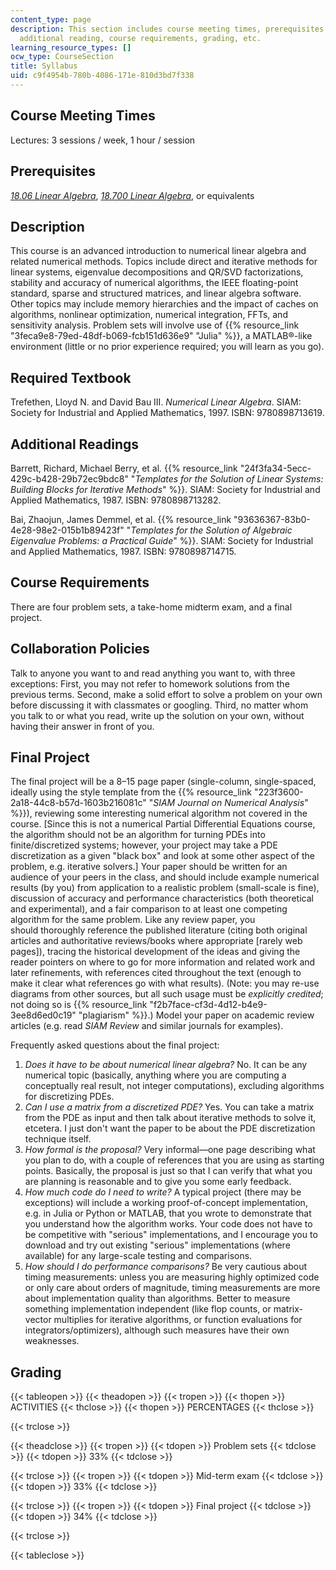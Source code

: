 ```yaml
---
content_type: page
description: This section includes course meeting times, prerequisites, required textbook,
  additional reading, course requirements, grading, etc.
learning_resource_types: []
ocw_type: CourseSection
title: Syllabus
uid: c9f4954b-780b-4086-171e-810d3bd7f338
---
```


Course Meeting Times
--------------------

Lectures: 3 sessions / week, 1 hour / session

Prerequisites
-------------

[_18.06 Linear Algebra_](/courses/18-06sc-linear-algebra-fall-2011), [_18.700 Linear Algebra_](/courses/18-700-linear-algebra-fall-2013), or equivalents

Description
-----------

This course is an advanced introduction to numerical linear algebra and related numerical methods. Topics include direct and iterative methods for linear systems, eigenvalue decompositions and QR/SVD factorizations, stability and accuracy of numerical algorithms, the IEEE floating-point standard, sparse and structured matrices, and linear algebra software. Other topics may include memory hierarchies and the impact of caches on algorithms, nonlinear optimization, numerical integration, FFTs, and sensitivity analysis. Problem sets will involve use of {{% resource_link "3feca9e8-79ed-48df-b069-fcb151d636e9" "Julia" %}}, a MATLAB®-like environment (little or no prior experience required; you will learn as you go).

Required Textbook
-----------------

Trefethen, Lloyd N. and David Bau III. _Numerical Linear Algebra_. SIAM: Society for Industrial and Applied Mathematics, 1997. ISBN: 9780898713619.

Additional Readings
-------------------

Barrett, Richard, Michael Berry, et al. {{% resource_link "24f3fa34-5ecc-429c-b428-29b72ec9bdc8" "_Templates for the Solution of Linear Systems: Building Blocks for Iterative Methods_" %}}. SIAM: Society for Industrial and Applied Mathematics, 1987. ISBN: 9780898713282.

Bai, Zhaojun, James Demmel, et al. {{% resource_link "93636367-83b0-4e28-98e2-015b1b89423f" "_Templates for the Solution of Algebraic Eigenvalue Problems: a Practical Guide_" %}}. SIAM: Society for Industrial and Applied Mathematics, 1987. ISBN: 9780898714715.

Course Requirements
-------------------

There are four problem sets, a take-home midterm exam, and a final project.

Collaboration Policies
----------------------

Talk to anyone you want to and read anything you want to, with three exceptions: First, you may not refer to homework solutions from the previous terms. Second, make a solid effort to solve a problem on your own before discussing it with classmates or googling. Third, no matter whom you talk to or what you read, write up the solution on your own, without having their answer in front of you.

Final Project
-------------

The final project will be a 8–15 page paper (single-column, single-spaced, ideally using the style template from the {{% resource_link "223f3600-2a18-44c8-b57d-1603b216081c" "_SIAM Journal on Numerical Analysis_" %}}), reviewing some interesting numerical algorithm not covered in the course. \[Since this is not a numerical Partial Differential Equations course, the algorithm should not be an algorithm for turning PDEs into finite/discretized systems; however, your project may take a PDE discretization as a given "black box" and look at some other aspect of the problem, e.g. iterative solvers.\] Your paper should be written for an audience of your peers in the class, and should include example numerical results (by you) from application to a realistic problem (small-scale is fine), discussion of accuracy and performance characteristics (both theoretical and experimental), and a fair comparison to at least one competing algorithm for the same problem. Like any review paper, you should thoroughly reference the published literature (citing both original articles and authoritative reviews/books where appropriate \[rarely web pages\]), tracing the historical development of the ideas and giving the reader pointers on where to go for more information and related work and later refinements, with references cited throughout the text (enough to make it clear what references go with what results). (Note: you may re-use diagrams from other sources, but all such usage must be _explicitly credited_; not doing so is {{% resource_link "f2b7face-cf3d-4d12-b4e9-3ee8d6ed0c19" "plagiarism" %}}.) Model your paper on academic review articles (e.g. read _SIAM Review_ and similar journals for examples).

Frequently asked questions about the final project:

1.  _Does it have to be about numerical linear algebra?_ No. It can be any numerical topic (basically, anything where you are computing a conceptually real result, not integer computations), excluding algorithms for discretizing PDEs.
2.  _Can I use a matrix from a discretized PDE?_ Yes. You can take a matrix from the PDE as input and then talk about iterative methods to solve it, etcetera. I just don't want the paper to be about the PDE discretization technique itself.
3.  _How formal is the proposal?_ Very informal—one page describing what you plan to do, with a couple of references that you are using as starting points. Basically, the proposal is just so that I can verify that what you are planning is reasonable and to give you some early feedback.
4.  _How much code do I need to write?_ A typical project (there may be exceptions) will include a working proof-of-concept implementation, e.g. in Julia or Python or MATLAB, that you wrote to demonstrate that you understand how the algorithm works. Your code does not have to be competitive with "serious" implementations, and I encourage you to download and try out existing "serious" implementations (where available) for any large-scale testing and comparisons.
5.  _How should I do performance comparisons?_ Be very cautious about timing measurements: unless you are measuring highly optimized code or only care about orders of magnitude, timing measurements are more about implementation quality than algorithms. Better to measure something implementation independent (like flop counts, or matrix-vector multiplies for iterative algorithms, or function evaluations for integrators/optimizers), although such measures have their own weaknesses.

Grading
-------

{{< tableopen >}}
{{< theadopen >}}
{{< tropen >}}
{{< thopen >}}
ACTIVITIES
{{< thclose >}}
{{< thopen >}}
PERCENTAGES
{{< thclose >}}

{{< trclose >}}

{{< theadclose >}}
{{< tropen >}}
{{< tdopen >}}
Problem sets
{{< tdclose >}}
{{< tdopen >}}
33%
{{< tdclose >}}

{{< trclose >}}
{{< tropen >}}
{{< tdopen >}}
Mid-term exam
{{< tdclose >}}
{{< tdopen >}}
33%
{{< tdclose >}}

{{< trclose >}}
{{< tropen >}}
{{< tdopen >}}
Final project
{{< tdclose >}}
{{< tdopen >}}
34%
{{< tdclose >}}

{{< trclose >}}

{{< tableclose >}}